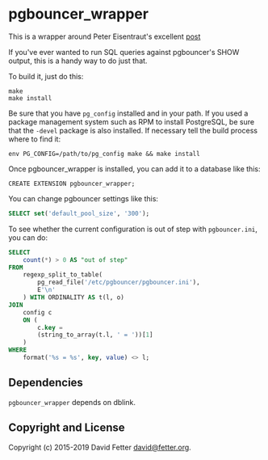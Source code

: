pgbouncer_wrapper
=================

This is a wrapper around Peter Eisentraut's excellent [post](http://peter.eisentraut.org/blog/2015/03/25/retrieving-pgbouncer-statistics-via-dblink/)

If you've ever wanted to run SQL queries against pgbouncer's SHOW output, this
is a handy way to do just that.

To build it, just do this:

    make
    make install

Be sure that you have `pg_config` installed and in your path. If you used a
package management system such as RPM to install PostgreSQL, be sure that the
`-devel` package is also installed. If necessary tell the build process where
to find it:

    env PG_CONFIG=/path/to/pg_config make && make install

Once pgbouncer_wrapper is installed, you can add it to a database like this:

    CREATE EXTENSION pgbouncer_wrapper;

You can change pgbouncer settings like this:
```sql
SELECT set('default_pool_size', '300');
```

To see whether the current configuration is out of step with `pgbouncer.ini`, you can do:

```sql
SELECT
    count(*) > 0 AS "out of step"
FROM
    regexp_split_to_table(
        pg_read_file('/etc/pgbouncer/pgbouncer.ini'),
        E'\n'
    ) WITH ORDINALITY AS t(l, o)
JOIN
    config c
    ON (
        c.key =
        (string_to_array(t.l, ' = '))[1]
    )
WHERE
    format('%s = %s', key, value) <> l;
```

Dependencies
------------
`pgbouncer_wrapper` depends on dblink.

Copyright and License
---------------------

Copyright (c) 2015-2019 David Fetter <david@fetter.org>.
